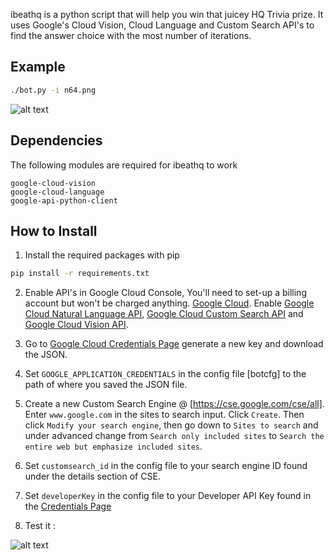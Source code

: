 
ibeathq is a python script that will help you win that juicey HQ Trivia prize. It uses Google's Cloud Vision, Cloud Language and Custom Search API's to find the answer choice with the most number of iterations. 
## Example 
```bash
./bot.py -i n64.png
```
![alt text](https://i.gyazo.com/543ee0c2c94fd2ae09cf76efb1799365.png)

## Dependencies

The following modules are required for ibeathq to work 

    google-cloud-vision
    google-cloud-language
    google-api-python-client
    
## How to Install 
1. Install the required packages with pip 

```bash
pip install -r requirements.txt
```
2. Enable API's in Google Cloud Console, You'll need to set-up a billing account but won't be charged anything. [Google Cloud](https://console.cloud.google.com/home/dashboard).
    Enable [Google Cloud Natural Language API](https://console.cloud.google.com/apis/library/language.googleapis.com), [Google Cloud Custom Search API](https://console.cloud.google.com/apis/api/customsearch.googleapis.com) and [Google Cloud Vision API](https://console.cloud.google.com/apis/library/vision.googleapis.com).
    
 3.  Go to [Google Cloud Credentials Page](https://cloud.google.com/storage/docs/authentication#service_accounts) generate a new key and download the JSON. 
 
 4.  Set `GOOGLE_APPLICATION_CREDENTIALS` in the config file [botcfg] to the path of where you saved the JSON file.
 
 5.  Create a new Custom Search Engine @ [https://cse.google.com/cse/all]. Enter `www.google.com` in the sites to search input. Click `Create`. Then click `Modify your search engine`, then go down to `Sites to search` and under advanced change from `Search only included sites` to `Search the entire web but emphasize included sites`.
 
 6.  Set `customsearch_id` in the config file to your search engine ID found under the details section of CSE.
 
 7.  Set `developerKey` in the config file to your Developer API Key found in the [Credentials Page](https://console.developers.google.com/apis/credentials)
 
 8. Test it : 
 
 ![alt text](https://i.gyazo.com/ca54a35b815ed569588f87cd323a6f45.png)

 